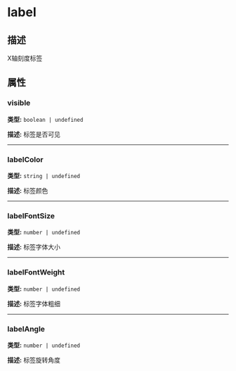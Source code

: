 # label
## 描述
X轴刻度标签


## 属性

### visible

**类型:** `boolean | undefined`

**描述:**
标签是否可见

---

### labelColor

**类型:** `string | undefined`

**描述:**
标签颜色

---

### labelFontSize

**类型:** `number | undefined`

**描述:**
标签字体大小

---

### labelFontWeight

**类型:** `number | undefined`

**描述:**
标签字体粗细

---

### labelAngle

**类型:** `number | undefined`

**描述:**
标签旋转角度